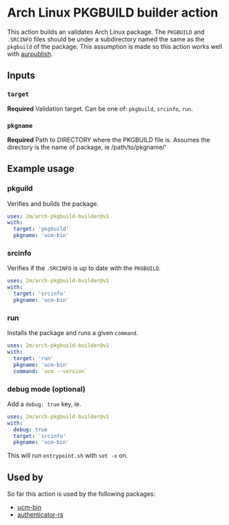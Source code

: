 # Arch Linux PKGBUILD builder action

This action builds an validates Arch Linux package.
The `PKGBUILD` and `.SRCINFO` files should be under a subdirectory named the same as the `pkgbuild` of the package.
This assumption is made so this action works well with [aurpublish].

[aurpublish]: https://github.com/eli-schwartz/aurpublish

## Inputs

### `target`

**Required** Validation target. Can be one of: `pkgbuild`, `srcinfo`, `run`.

### `pkgname`

**Required** Path to DIRECTORY where the PKGBUILD file is.
Assumes the directory is the name of package, ie /path/to/pkgname/'

## Example usage

### pkguild

Verifies and builds the package.

```yml
uses: 2m/arch-pkgbuild-builder@v1
with:
  target: 'pkgbuild'
  pkgname: 'ucm-bin'
```

### srcinfo

Verifies if the `.SRCINFO` is up to date with the `PKGBUILD`.

```yml
uses: 2m/arch-pkgbuild-builder@v1
with:
  target: 'srcinfo'
  pkgname: 'ucm-bin'
```

### run

Installs the package and runs a given `command`.

```yml
uses: 2m/arch-pkgbuild-builder@v1
with:
  target: 'run'
  pkgname: 'ucm-bin'
  command: `ucm --version`
```

### debug mode (optional)

Add a `debug: true` key, ie.

 ```yml
 uses: 2m/arch-pkgbuild-builder@v1
 with:
   debug: true
   target: 'srcinfo'
   pkgname: 'ucm-bin'
 ```

This will run `entrypoint.sh` with `set -x` on.

## Used by

So far this action is used by the following packages:

* [ucm-bin](https://github.com/2m/ucm-bin-pkgbuild)
* [authenticator-rs](https://github.com/grumlimited/authenticator-rs)
